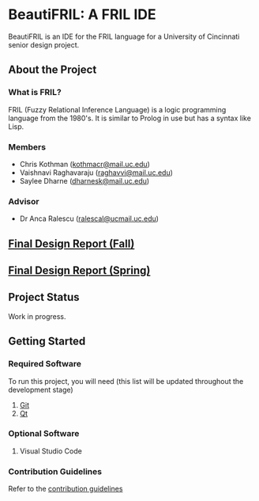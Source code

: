 # BeautiFRIL: A FRIL IDE

BeautiFRIL is an IDE for the FRIL language for a University of Cincinnati senior design project.

## About the Project
### What is FRIL?
FRIL (Fuzzy Relational Inference Language) is a logic programming language from the 1980's. It is similar to Prolog in use but has a syntax like Lisp.

### Members
* Chris Kothman (kothmacr@mail.uc.edu)
* Vaishnavi Raghavaraju (raghavvi@mail.uc.edu)
* Saylee Dharne (dharnesk@mail.uc.edu)

### Advisor
* Dr Anca Ralescu (ralescal@ucmail.uc.edu)

## [Final Design Report (Fall)](Assignments/Fall2019/FinalDesignReport.md)

## [Final Design Report (Spring)](Assignments/Spring2020/Assignment7-FinalDesignReport/FinalDesignReport.md)

## Project Status
Work in progress. 

## Getting Started
### Required Software
To run this project, you will need (this list will be updated throughout the development stage)
1. [Git](https://git-scm.com/downloads)
2. [Qt](https://www.qt.io/)

### Optional Software
1. Visual Studio Code

### Contribution Guidelines
Refer to the [contribution guidelines](CONTRIBUTING.md)